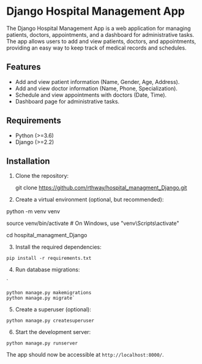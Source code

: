 # Django Hospital Management App

The Django Hospital Management App is a web application for managing patients, doctors, appointments, and a dashboard for administrative tasks. The app allows users to add and view patients, doctors, and appointments, providing an easy way to keep track of medical records and schedules.

## Features

-   Add and view patient information (Name, Gender, Age, Address).
-   Add and view doctor information (Name, Phone, Specialization).
-   Schedule and view appointments with doctors (Date, Time).
-   Dashboard page for administrative tasks.

## Requirements

-   Python (>=3.6)
-   Django (>=2.2)

## Installation

1.  Clone the repository:
   

    git clone  https://github.com/rthway/hospital_managment_Django.git

2.  Create a virtual environment (optional, but recommended):


   

 

python -m venv venv
   

 source venv/bin/activate  # On Windows, use "venv\Scripts\activate"
    

cd hospital_managment_Django

3.  Install the required dependencies:

`pip install -r requirements.txt` 

4.  Run database migrations:


`

    python manage.py makemigrations
    python manage.py migrate`

 

5.  Create a superuser (optional):



`python manage.py createsuperuser` 

6.  Start the development server:



`python manage.py runserver` 

The app should now be accessible at `http://localhost:8000/`.
